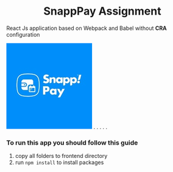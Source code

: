 <h1 style="text-align: center;">SnappPay Assignment</h1>

<p>React Js application based on Webpack and Babel without <strong>CRA</strong> configuration</p>


![Snapp Pay Logo!](./src/assets/images/download.jpg "logo")
.
.
.
.
.
<h3>To run this app you should follow this guide</h3>

<ol>
  <li>copy all folders to frontend directory</li>
  <li>run <code>npm install</code> to install packages</li>
</ol>

